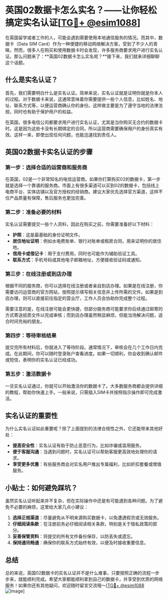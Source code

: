 # 英国02数据卡怎么实名？——让你轻松搞定实名认证[[TG💪+ @esim1088](https://t.me/s/esim1088)]

在英国留学或者工作的人，可能会遇到需要使用本地通信服务的情况。而其中，数据卡（Data SIM Card）作为一种便捷的移动网络解决方案，受到了不少人的青睐。然而，很多人在购买和使用数据卡时会发现，许多服务商要求用户进行实名认证。那么问题来了：**英国02数据卡怎么实名呢？**接下来，我们就来详细聊聊这个话题。

## 什么是实名认证？

首先，我们需要明白什么是实名认证。简单来说，实名认证就是证明你就是你本人的过程。对于数据卡来说，这通常意味着你需要提供一些个人信息，比如姓名、地址、联系方式等，以便运营商确认你的身份。这样做主要是为了遵守当地的法律法规，同时也有助于保护用户的权益。

在英国，很多电信公司都要求用户进行实名认证，尤其是当你购买无合约的数据卡时。这是因为这些卡没有长期绑定的合同，所以运营商需要确保用户的身份真实有效。这样一来，即使出现任何问题，也能迅速找到责任人。

## 英国02数据卡实名认证的步骤

### 第一步：选择合适的运营商和服务商

在英国，02是一个非常知名的电信运营商。如果你打算购买02的数据卡，第一步就是选择一个靠谱的服务商。市面上有很多渠道可以买到02的数据卡，包括线上电商平台、实体店铺以及官方授权的经销商。建议大家优先选择官方渠道，这样不仅产品质量有保障，售后服务也更加完善。

### 第二步：准备必要的材料

实名认证需要提交一些个人资料，因此在购买之前，你需要准备好以下材料：

- **护照**：这是最基础的身份证明文件。
- **居住地址证明**：例如水电费账单、银行对账单或租房合同，用来证明你的居住地。
- **信用卡或借记卡**：用于支付费用，同时也可能作为辅助验证工具。
- **联系方式**：手机号码或其他电子邮箱地址，方便接收验证码或通知。

### 第三步：在线注册或到店办理

根据不同的服务商，你可以选择在线注册或者亲自到店办理。如果是在线注册，你需要访问运营商的官方网站，按照提示填写相关信息并上传所需的文件。如果是到店办理，则可以直接前往指定的营业厅，工作人员会协助你完成整个过程。

需要注意的是，在线注册可能会更快捷，但部分服务商可能要求你后续通过邮寄的方式寄送纸质文件以完成审核；而到店办理虽然稍显麻烦，但能当场解决问题，适合时间充裕的朋友。

### 第四步：等待审核结果

提交完所有材料后，你就进入了等待阶段。通常情况下，审核会在几个工作日内完成。在此期间，你可以随时登录账户查看进度。如果一切顺利，你会收到确认邮件或短信，表明你的实名认证已经成功。

### 第五步：激活数据卡

一旦实名认证通过，你就可以开始激活你的数据卡了。大多数服务商都会提供详细的教程，帮助你快速上手。一般来说，只需插入SIM卡并按照指示操作即可完成激活。

## 实名认证的重要性

为什么实名认证如此重要呢？除了上面提到的法律合规性之外，它还能带来其他好处：

- **提高安全性**：实名认证有助于防止恶意行为，比如诈骗或滥用服务。
- **便于客服沟通**：当遇到问题时，实名认证可以帮助客服更高效地处理你的请求。
- **享受更多优惠**：有些服务商会对实名用户推出专属福利，比如折扣套餐或增值服务。

## 小贴士：如何避免踩坑？

虽然实名认证听起来并不复杂，但在实际操作中还是有可能遇到各种问题。为了避免不必要的麻烦，这里给大家几点小建议：

1. **选择正规渠道**：尽量避免从不明来源购买数据卡，以免遭遇假货或无效服务。
2. **仔细阅读条款**：在注册前务必仔细阅读相关条款，特别是关于隐私政策的部分。
3. **妥善保管资料**：将提交的所有文件备份保存，以防丢失或遗忘。
4. **保持通讯畅通**：确保你的联系方式始终有效，以便及时接收重要信息。

## 总结

总的来说，英国02数据卡的实名认证并不是什么难事，只要按照正确的流程一步步来，就能顺利完成。希望大家都能顺利拿到自己的数据卡，并享受到优质的网络服务！如果你还有其他疑问，欢迎随时留言交流哦～[[TG💪+ @esim1088](https://t.me/s/esim1088) ![Image](https://i.postimg.cc/4NQfJmqS/Snipaste-2025-05-13-00-14-12.png)]